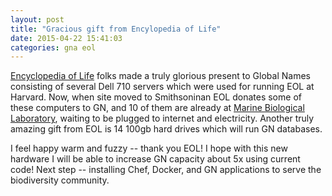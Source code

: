 ```yaml
---
layout: post
title: "Gracious gift from Encylopedia of Life"
date: 2015-04-22 15:41:03
categories: gna eol
---
```


[Encyclopedia of Life][eol] folks made a truly glorious present to Global Names
consisting of several Dell 710 servers which were used for running EOL at
Harvard. Now, when site moved to Smithsoninan EOL donates some of these
computers to GN, and 10 of them are already at [Marine Biological
Laboratory][mbl], waiting to be plugged to internet and electricity. Another
truly amazing gift from EOL is 14 100gb hard drives which will run GN
databases.

I feel happy warm and fuzzy -- thank you EOL! I hope with this new
hardware I will be able to increase GN capacity about 5x using current code!
Next step -- installing Chef, Docker, and GN applications to serve the
biodiversity community.

[eol]: http://eol.org
[mbl]: http://mbl.edu

